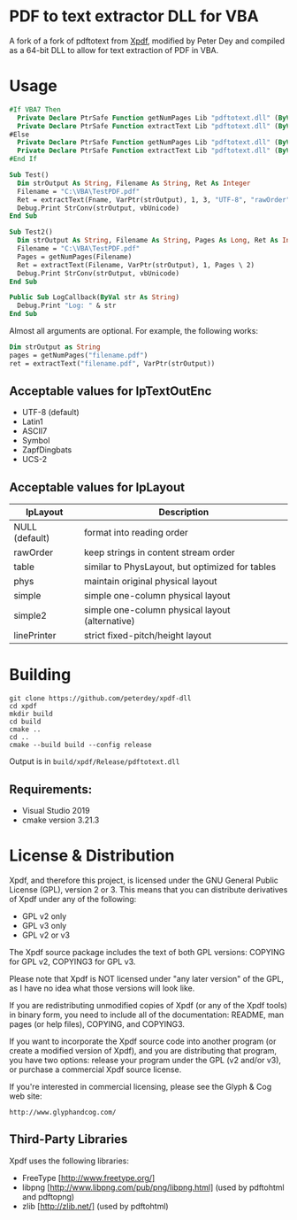#  PDF to text extractor DLL for VBA

A fork of a fork of pdftotext from [Xpdf](http://www.xpdfreader.com/ "Xpdf"), modified by Peter Dey and compiled as a 64-bit DLL to allow for text extraction of PDF in VBA.

# Usage
```vb
#If VBA7 Then
  Private Declare PtrSafe Function getNumPages Lib "pdftotext.dll" (ByVal lpFileName As String, Optional ByVal lpLogCallbackFunc As LongPtr, Optional ByVal lpOwnerPassword As String, Optional ByVal lpUserPassword As String) As Integer
  Private Declare PtrSafe Function extractText Lib "pdftotext.dll" (ByVal lpFileName As String, ByVal lpTextOutput As LongPtr, Optional ByVal iFirstPage As Integer, Optional ByVal iLastPage As Integer, Optional ByVal lpTextOutEnc As String, Optional ByVal lpLayout As String, Optional ByVal lpLogCallbackFunc As LongPtr, Optional ByVal lpOwnerPassword As String, Optional ByVal lpUserPassword As String) As Integer
#Else
  Private Declare PtrSafe Function getNumPages Lib "pdftotext.dll" (ByVal lpFileName As String, Optional ByVal lpLogCallbackFunc As LongPtr, Optional ByVal lpOwnerPassword As String, Optional ByVal lpUserPassword As String) As Integer
  Private Declare PtrSafe Function extractText Lib "pdftotext.dll" (ByVal lpFileName As String, ByVal lpTextOutput As LongPtr, Optional ByVal iFirstPage As Integer, Optional ByVal iLastPage As Integer, Optional ByVal lpTextOutEnc As String, Optional ByVal lpLayout As String, Optional ByVal lpLogCallbackFunc As LongPtr, Optional ByVal lpOwnerPassword As String, Optional ByVal lpUserPassword As String) As Integer
#End If

Sub Test()
  Dim strOutput As String, Filename As String, Ret As Integer
  Filename = "C:\VBA\TestPDF.pdf"
  Ret = extractText(Fname, VarPtr(strOutput), 1, 3, "UTF-8", "rawOrder", AddressOf LogCallback)
  Debug.Print StrConv(strOutput, vbUnicode)
End Sub

Sub Test2()
  Dim strOutput As String, Filename As String, Pages As Long, Ret As Integer
  Filename = "C:\VBA\TestPDF.pdf"
  Pages = getNumPages(Filename)
  Ret = extractText(Filename, VarPtr(strOutput), 1, Pages \ 2)
  Debug.Print StrConv(strOutput, vbUnicode)
End Sub

Public Sub LogCallback(ByVal str As String)
  Debug.Print "Log: " & str
End Sub
```

Almost all arguments are optional.  For example, the following works:
```vb
Dim strOutput as String
pages = getNumPages("filename.pdf")
ret = extractText("filename.pdf", VarPtr(strOutput))
```

## Acceptable values for lpTextOutEnc
* UTF-8 (default)
* Latin1
* ASCII7
* Symbol
* ZapfDingbats
* UCS-2

## Acceptable values for lpLayout
| lpLayout | Description |
| ------------ | ------------ |
| NULL (default) | format into reading order |
| rawOrder | keep strings in content stream order |
| table | similar to PhysLayout, but optimized for tables |
| phys | maintain original physical layout |
| simple | simple one-column physical layout |
| simple2 | simple one-column physical layout (alternative) |
| linePrinter | strict fixed-pitch/height layout |

# Building
```console
git clone https://github.com/peterdey/xpdf-dll
cd xpdf
mkdir build
cd build 
cmake ..
cd ..
cmake --build build --config release
```
Output is in `build/xpdf/Release/pdftotext.dll`

## Requirements:

* Visual Studio 2019
* cmake version 3.21.3

# License & Distribution

Xpdf, and therefore this project, is licensed under the GNU General Public License (GPL), version 2
or 3.  This means that you can distribute derivatives of Xpdf under
any of the following:
  - GPL v2 only
  - GPL v3 only
  - GPL v2 or v3

The Xpdf source package includes the text of both GPL versions:
COPYING for GPL v2, COPYING3 for GPL v3.

Please note that Xpdf is NOT licensed under "any later version" of the
GPL, as I have no idea what those versions will look like.

If you are redistributing unmodified copies of Xpdf (or any of the
Xpdf tools) in binary form, you need to include all of the
documentation: README, man pages (or help files), COPYING, and
COPYING3.

If you want to incorporate the Xpdf source code into another program
(or create a modified version of Xpdf), and you are distributing that
program, you have two options: release your program under the GPL (v2
and/or v3), or purchase a commercial Xpdf source license.

If you're interested in commercial licensing, please see the Glyph &
Cog web site:

    http://www.glyphandcog.com/

## Third-Party Libraries

Xpdf uses the following libraries:
* FreeType [http://www.freetype.org/]
* libpng [http://www.libpng.com/pub/png/libpng.html] (used by pdftohtml and pdftopng)
* zlib [http://zlib.net/] (used by pdftohtml)
